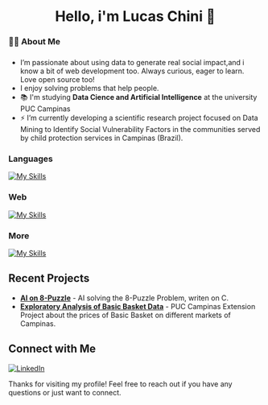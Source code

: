 <h1 align="center">Hello, i'm Lucas Chini 👋</h1>

###

<h3 align="left">👩‍💻  About Me</h3>

###

- I’m passionate about using data to generate real social impact,and i know a bit of web development too. Always curious, eager to learn. Love open source too!
- I enjoy solving problems that help people.
- 📚 I'm studying **Data Cience and Artificial Intelligence** at the university PUC Campinas <br>
- ⚡ I’m currently developing a scientific research project focused on Data Mining to Identify Social Vulnerability Factors in the communities served by child protection services in Campinas (Brazil).

###

<h3 align="left">Languages</h3>

[![My Skills](https://skillicons.dev/icons?i=js,ts,python,php,c)](https://skillicons.dev)

<h3 align="left">Web</h3>

[![My Skills](https://skillicons.dev/icons?i=html,css,react,next,express,nodejs,tailwind,postman,postgres,mongo)](https://skillicons.dev)

<h3 align="left">More</h3>

[![My Skills](https://skillicons.dev/icons?i=git,bash,docker,figma)](https://skillicons.dev)

## Recent Projects

- [**AI on 8-Puzzle**](https://github.com/lucaschini/project1](https://github.com/ViniciusPinheiroLivinalli/Busca-8-Puzzle)) - AI solving the 8-Puzzle Problem, writen on C.
- [**Exploratory Analysis of Basic Basket Data**](https://github.com/lucaschini/analise-cesta-basica) - PUC Campinas Extension Project about the prices of Basic Basket on different markets of Campinas.

## Connect with Me

[![LinkedIn](https://img.shields.io/badge/LinkedIn-0A66C2?style=flat&logo=linkedin&logoColor=white)](https://www.linkedin.com/in/lucaschini)

Thanks for visiting my profile! Feel free to reach out if you have any questions or just want to connect.
